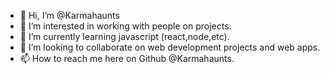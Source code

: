 - 👋 Hi, I’m @Karmahaunts
- 👀 I’m interested in working with people on projects.
- 🌱 I’m currently learning javascript (react,node,etc).
- 💞️ I’m looking to collaborate on web development projects and web apps.
- 📫 How to reach me here on Github @Karmahaunts.

<!---
Karmahaunts/Karmahaunts is a ✨ special ✨ repository because its `README.md` (this file) appears on your GitHub profile.
You can click the Preview link to take a look at your changes.
--->

